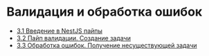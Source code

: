 # Валидация и обработка ошибок

- [3.1 Введение в NestJS пайпы](./3.1%20Introduction%20to%20NestJS%20Pipes)
- [3.2 Пайп валидации. Создание задачи](./3.2%20ValidationPipe%20Creating%20a%20Task)
- [3.3 Обработка ошибок. Получение несуществующей задачи](./3.3%20Error%20Handling%20Getting%20a%20non-existing%20Task)
